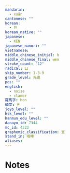 ```yaml
---
mandarin:
  - xuān
cantonese: ""
korean:
  - 훤
korean_native: ""
japanese:
  - KEN
japanese_nanori: ""
vietnamese:
middle_chinese_initial: h
middle_chinese_final: ʉɐn
stroke_count: "12"
radical: 口
skip_number: 1-3-9
grade_level: 先進
pos: ""
english:
  - noise
  - clamor
羅馬字: hon
韓文: 혼
joyo_level: ""
hsk_level: ""
hanmun_edu_level: ""
danayo_id: 7344
mc_id: 4323
graphemic_classification: 宣
stand_in: 喧嘩
aliases:
---
```


# Notes
